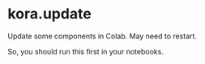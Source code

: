 # kora.update

Update some components in Colab. May need to restart.

So, you should run this first in your notebooks.

